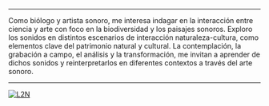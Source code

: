 
***

Como biólogo y artista sonoro, me interesa indagar en la interacción entre ciencia y arte con foco en la biodiversidad y los paisajes sonoros. Exploro los sonidos en distintos escenarios de interacción naturaleza-cultura, como elementos clave del patrimonio natural y cultural. La contemplación, la grabación a campo, el análisis y la transformación, me invitan a aprender de dichos sonidos y reinterpretarlos en diferentes contextos a través del arte sonoro.

***

[![L2N](https://pepiamodeo.github.io/img/L2N_portada_fl.jpg)](https://pepiamodeo.github.io/es/lima2november.html)